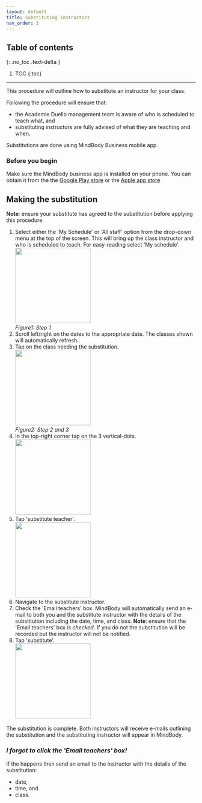 ```yaml
---
layout: default
title: Substituting instructors 
nav_order: 3
---
```

## Table of contents
{: .no_toc .text-delta }

1. TOC
{:toc}

---
This procedure will outline how to substitute an instructor for your class. 

Following the procedure will ensure that:
- the Academie Duello management team is aware of who is scheduled to teach what, and
- substituting instructors are fully advised of what they are teaching and when.

Substitutions are done using MindBody Business mobile app.

### Before you begin
Make sure the MindBody business app is installed on your phone.
You can obtain it from the the [Google Play store](https://play.google.com/store/apps/details?id=com.mindbodyonline.express&hl=en) or the [Apple app store](https://apps.apple.com/us/app/mindbody-business/id599125654)

## Making the substitution

**Note**: ensure your substitute has agreed to the substitution before applying this procedure.

1. Select either the 'My Schedule' or 'All staff'  option from the drop-down menu at the top of the screen.
This will bring up the class instructor and who is scheduled to teach. For easy-reading select 'My schedule'. <br>
[<img src="http://github.com/clintonbf/Lynns-and-Clints-doc-project/blob/gh-pages/assets/images/coverage-1.png?raw=true" width="200" height="200" />](http://github.com/clintonbf/Lynns-and-Clints-doc-project/blob/gh-pages/assets/images/coverage-1.png)
<br><em>Figure1: Step 1</em><br>
2. Scroll left/right on the dates to the appropriate date.
The classes shown will automatically refresh..
3. Tap on the class needing the substitution. <br>
[<img src="http://github.com/clintonbf/Lynns-and-Clints-doc-project/blob/gh-pages/assets/images/coverage-2-and-3.png?raw=true" width="200" height="200" />](http://github.com/clintonbf/Lynns-and-Clints-doc-project/blob/gh-pages/assets/images/coverage-2-and-3.png)
<br><em>Figure2: Step 2 and 3</em><br>
4. In the top-right corner tap on the 3 vertical-dots. <br>
[<img src="http://github.com/clintonbf/Lynns-and-Clints-doc-project/blob/gh-pages/assets/images/coverage-4.png?raw=true" width="200" height="200" />](http://github.com/clintonbf/Lynns-and-Clints-doc-project/blob/gh-pages/assets/images/coverage-4.png)
5. Tap 'substitute teacher'. <br>
[<img src="http://github.com/clintonbf/Lynns-and-Clints-doc-project/blob/gh-pages/assets/images/coverage-5.png?raw=true" width="200" height="200" />](http://github.com/clintonbf/Lynns-and-Clints-doc-project/blob/gh-pages/assets/images/coverage-5.png)
6. Navigate to the substitute instructor.
7. Check the 'Email teachers' box.
MindBody will automatically send an e-mail to both you and the substitute instructor with the details of the substitution
including the date, time, and class.
**Note**: ensure that the 'Email teachers' box _is checked_. If you do not the substitution will be recorded but the instructor will not be notified.
8. Tap 'substitute'. <br>
[<img src="http://github.com/clintonbf/Lynns-and-Clints-doc-project/blob/gh-pages/assets/images/coverage-7-8.png?raw=true" width="200" height="200" />](http://github.com/clintonbf/Lynns-and-Clints-doc-project/blob/gh-pages/assets/images/coverage-7-8.png)

The substitution is complete. Both instructors will receive e-mails outlining the substitution and the substituting instructor will appear in MindBody. 

### _I forgot to click the 'Email teachers' box!_

If the happens then send an email to the instructor with the details of the substitution:
- date,
- time, and
- class.


